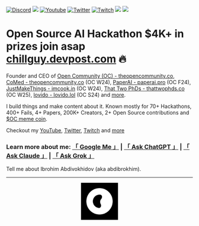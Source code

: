 [![Discord](https://img.shields.io/discord/1325139842388070520.svg?label=&logo=discord&logoColor=ffffff&color=7389D8&labelColor=6A7EC2)](https://discord.gg/nUdcd9p8Ae)
[![](https://img.shields.io/badge/linkedin-%230077B5.svg?&style=for-the-badge&logo=linkedin&logoColor=white)](https://www.linkedin.com/in/abdibrokhim/)
<a href="https://www.youtube.com/@iJustMakeThings"><img src="https://img.shields.io/youtube/channel/subscribers/UCFdEkNIDopx8tLLtwu5WV2Q?style=social" alt="Youtube" /></a>
<a href="https://x.com/abdibrokhim"><img src="https://img.shields.io/twitter/follow/abdibrokhim?label=Twitter&style=social" alt="Twitter"></a>
<a href="https://twitch.tv/abdibrokhim"><img src="https://img.shields.io/twitch/status/abdibrokhim?label=Twitch" alt="Twitch"></a>
[![](https://img.shields.io/badge/googlescholar-%234285F4.svg?&style=for-the-badge&logo=google-scholar&logoColor=white)](https://scholar.google.com/citations?user=lwz2FZgAAAAJ&hl=en)
[![](https://img.shields.io/badge/🌐website-gray?&style=for-the-badge)](http://imcook.in/)

# Open Source AI Hackathon $4K+ in prizes join asap [chillguy.devpost.com](https://chillguy.devpost.com) 🔥

Founder and CEO of [Open Community (OC) - theopencommunity.co](https://www.imcook.in/OpenCommunity), [CoMed - theopencommunity.co](https://theopencommunity.co) (OC W24), [PaperAI - paperai.pro](https://paperai.pro) (OC F24), [JustMakeThings - imcook.in](https://imcook.in) (OC W24), [That Two PhDs - thattwophds.co](https://www.imcook.in/ThatTwoPhDs) (OC W25), [lovido - lovido.lol](https://lovido.lol) (OC S24) and [more](https://imcook.in).

I build things and make content about it. Known mostly for 70+ Hackathons, 400+ Fails, 4+ Papers, 200K+ Creators, 2+ Open Source contributions and [$OC meme coin](https://x.com/search?q=%24OC&src=typed_query).

Checkout my [YouTube](https://www.youtube.com/c/iJustMakeThings), [Twitter](https://twitter.com/abdibrokhim), [Twitch](https://twitch.tv/abdibrokhim) and [more](https://imcook.in)

### Learn more about me: <a href="https://www.google.com/search?q=Ibrohim+Abdivokhidov">「 Google Me 」</a> | <a href="https://chatgpt.com/">「 Ask ChatGPT 」</a> | <a href="https://claude.ai/">「 Ask Claude 」</a> | <a href="https://grok.com/">「 Ask Grok 」</a>

Tell me about Ibrohim Abdivokhidov (aka abdibrokhim). 

---

<p align="center">
<a href="https://imcook.in"><img src="./icons/oc-icon.svg" alt="OC Logo" width="100"></a>
</p>

